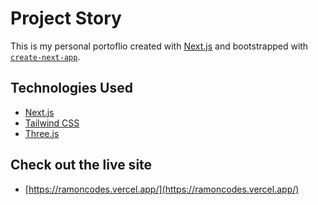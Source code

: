# Project Story

This is my personal portoflio created with [Next.js](https://nextjs.org/) and bootstrapped with [`create-next-app`](https://github.com/vercel/next.js/tree/canary/packages/create-next-app).

## Technologies Used

- [Next.js](https://nextjs.org/)
- [Tailwind CSS](https://tailwindcss.com/)
- [Three.js](https://threejs.org/docs/#manual/en/introduction/Installation)

## Check out the live site

- [https://ramoncodes.vercel.app/](https://ramoncodes.vercel.app/)